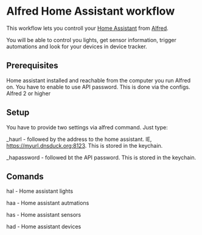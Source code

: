 # Alfred Home Assistant workflow

This workflow lets you controll your [Home Assistant](https://www.home-assistant.io/) from [Alfred](https://www.alfredapp.com/). 

You will be able to control you lights, get sensor information, trigger automations and look for your devices in device tracker.

## Prerequisites
Home assistant installed and reachable from the computer you run Alfred on. You have to enable to use API password. This is done via the configs.
Alfred 2 or higher

## Setup
You have to provide two settings via alfred command. Just type:

_haurl - followed by the address to the home assistant. IE, https://myurl.dnsduck.org:8123. This is stored in the keychain.

_hapassword - followed bt the API password. This is stored in the keychain.

## Comands
hal - Home assistant lights

haa - Home assistant autmations

has - Home assistant sensors

had - Home assistant devices
